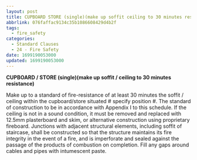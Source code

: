 ```yaml
---
layout: post
title: CUPBOARD STORE (single)(make up soffit ceiling to 30 minutes resistance)
abbrlink: 076faffac9134c35b1086608429d4b2f
tags:
  - fire_safety
categories:
  - Standard Clauses
  - 24 - Fire Safety
date: 1699190053000
updated: 1699190053000
---
```


**CUPBOARD / STORE (single)(make up soffit / ceiling to 30 minutes resistance)**

Make up to a standard of fire-resistance of at least 30 minutes the soffit / ceiling within the cupboard/store situated # specify position #. The standard of construction to be in accordance with Appendix I to this schedule. If the ceiling is not in a sound condition, it must be removed and replaced with 12.5mm plasterboard and skim, or alternative construction using proprietary fireboard. Junctions with adjacent structural elements, including soffit of staircase, shall be constructed so that the structure maintains its fire integrity in the event of a fire, and is imperforate and sealed against the passage of the products of combustion on completion. Fill any gaps around cables and pipes with intumescent paste.
